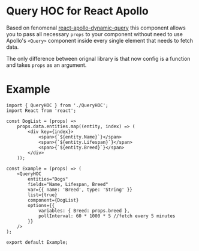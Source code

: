 # Query HOC for React Apollo

Based on fenomenal [react-apollo-dynamic-query](https://www.npmjs.com/package/react-apollo-dynamic-query) this component allows you to pass all necessary `props` to your component without need to use Apollo's `<Query>` component inside every single element that needs to fetch data.

The only difference between orignal library is that now config is a function and takes `props` as an argument.

# Example
```
import { QueryHOC } from './QueryHOC';
import React from 'react';

const DogList = (props) =>
	props.data.entities.map((entity, index) => (
		<div key={index}>
			<span>{`${entity.Name}`}</span>
			<span>{`${entity.Lifespan}`}</span>
			<span>{`${entity.Breed}`}</span>
		</div>
	));

const Example = (props) => (
	<QueryHOC
		entities="Dogs"
		fields="Name, Lifespan, Breed"
		var={{ name: 'Breed', type: 'String' }}
		list={true}
		component={DogList}
		options={{
			variables: { Breed: props.breed },
			pollInterval: 60 * 1000 * 5 //fetch every 5 minutes
		}}
	/>
);

export default Example;
```